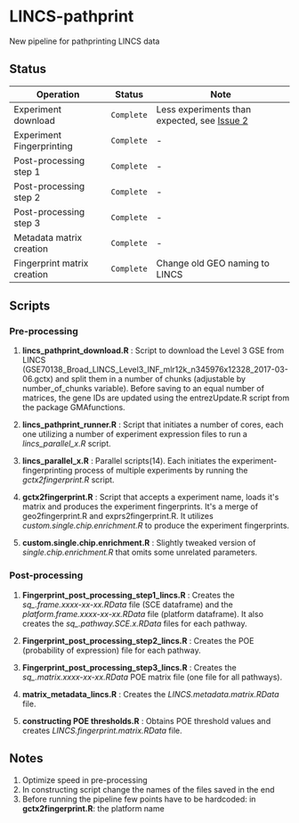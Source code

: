 # LINCS-pathprint
New pipeline for pathprinting LINCS data

## Status
Operation | Status | Note
--- | --- | ---
Experiment download | `Complete` | Less experiments than expected, see [Issue 2](https://github.com/hidelab/lincs-pathprint/issues/2)
Experiment Fingerprinting | `Complete` | -
Post-processing step 1 | `Complete` | -
Post-processing step 2 | `Complete` | -
Post-processing step 3 | `Complete` | -
Metadata matrix creation | `Complete` | -
Fingerprint matrix creation | `Complete` | Change old GEO naming to LINCS

## Scripts

### Pre-processing

1. **lincs_pathprint_download.R** : Script to download the Level 3 GSE from LINCS (GSE70138_Broad_LINCS_Level3_INF_mlr12k_n345976x12328_2017-03-06.gctx) and split them in a number of chunks (adjustable by number_of_chunks variable). Before saving to an equal number of matrices, the gene IDs are updated using the entrezUpdate.R script from the package GMAfunctions. 

2. **lincs_pathprint_runner.R** : Script that initiates a number of cores, each one utilizing a number of experiment expression files to run a *lincs_parallel_x.R* script.

3. **lincs_parallel_x.R** : Parallel scripts(14). Each initiates the experiment-fingerprinting process of multiple experiments by running the *gctx2fingerprint.R* script.


4. **gctx2fingerprint.R** : Script that accepts a experiment name, loads it's matrix and produces the experiment fingerprints. It's a merge of geo2fingerprint.R and exprs2fingerprint.R. It utilizes *custom.single.chip.enrichment.R* to produce the experiment fingerprints.

5. **custom.single.chip.enrichment.R** : Slightly tweaked version of *single.chip.enrichment.R* that omits some unrelated parameters.

### Post-processing

1. **Fingerprint_post_processing_step1_lincs.R** :  Creates the *sq_.frame.xxxx-xx-xx.RData* file (SCE dataframe) and the *platform.frame.xxxx-xx-xx.RData* file (platform dataframe). It also creates the *sq_.pathway.SCE.x.RData* files for each pathway.

2. **Fingerprint_post_processing_step2_lincs.R** :  Creates the POE (probability of expression) file for each pathway. 

3. **Fingerprint_post_processing_step3_lincs.R** :  Creates the *sq_.matrix.xxxx-xx-xx.RData* POE matrix file (one file for all pathways). 

4. **matrix_metadata_lincs.R** : Creates the *LINCS.metadata.matrix.RData* file.
 
5. **constructing POE thresholds.R** : Obtains POE threshold values and creates *LINCS.fingerprint.matrix.RData* file.


## Notes

1. Optimize speed in pre-processing 
2. In constructing script change the names of the files saved in the end
3. Before running the pipeline few points have to be hardcoded: in **gctx2fingerprint.R**: the platform name
